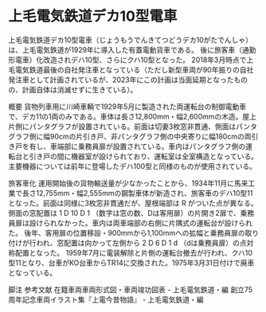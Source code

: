 # 上毛電気鉄道デカ10型電車

上毛電気鉄道デカ10型電車（じょうもうでんきてつどうデカ10がたでんしゃ）は、上毛電気鉄道が1929年に導入した有蓋電動貨車である。
後に旅客車（通勤形電車）化改造されデハ10型、さらにクハ10型となった。
2018年3月時点で上毛電気鉄道最後の自社発注車となっている（ただし新型車両が90年振りの自社発注車として計画されているが、2023年にこの計画は当面延期となったものの、計画自体は消滅せずに生きている）。

概要
貨物列車用に川崎車輌で1929年5月に製造された両運転台の制御電動車で、デカ11の1両のみである。車体は長さ12,800mm・幅2,600mmの木造。屋上片側にパンタグラフが設置されている。前面は切妻3枚窓非貫通、側面はパンタグラフ側に幅90cmの片引き戸、非パンタグラフ側の中央寄りに幅180cmの両引き戸を有し、車端部に乗務員扉が設置されている。車内はパンタグラフ側の運転台と引き戸の間に機器室が設けられており、運転室は全室構造となっている。主要機器については前年に登場したデハ100型と同様のものが使用されている。

旅客車化
運用開始後の貨物輸送量が少なかったことから、1934年11月に馬来工業で長さ12,755mm・幅2,555mmの鋼製車体が新造され、旅客車のデハ10型11となった。前面は同様に3枚窓非貫通だが、屋根端部は R がついた点が異なる。側面の窓配置は 1 D 10 D 1 （数字は窓の数、Dは客用扉）の片開き2扉で、乗務員扉は設けられなかった。車内は両車端部の右側に片隅式の運転台が設けられた。
後年、客用扉の位置移設・900mmから1,100mmへの拡幅と乗務員扉の取り付けが行われ、窓配置は向かって左側から 2 D 6 D 1 d （dは乗務員扉）の点対称配置となった。
1959年7月に電装解除と片側の運転台撤去が行われ、クハ10型11となり、台車がKO台車からTR14に交換された。1975年3月31日付けで廃車となっている。

脚注
参考文献
在籍車両車両形式図・車両竣功図表 - 上毛電気鉄道・編
創立75周年記念車両イラスト集『上電今昔物語』 - 上毛電気鉄道・編